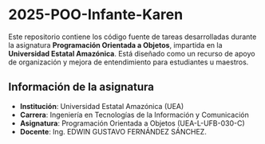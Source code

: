 # 2025-POO-Infante-Karen
Este repositorio contiene los código fuente de tareas desarrolladas durante la asignatura **Programación Orientada a Objetos**, impartida en la **Universidad Estatal Amazónica**. Está diseñado como un recurso de apoyo de organización y mejora de entendimiento para estudiantes u maestros.

## Información de la asignatura

- **Institución**: Universidad Estatal Amazónica (UEA)  
- **Carrera**: Ingeniería en Tecnologías de la Información y Comunicación  
- **Asignatura**: Programación Orientada a Objetos (UEA-L-UFB-030-C)  
- **Docente**: Ing. EDWIN GUSTAVO FERNÁNDEZ SÁNCHEZ.
